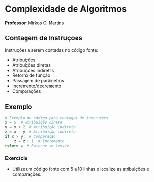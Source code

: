 # Complexidade de Algoritmos

**Professor:** Mirkos O. Martins

## Contagem de Instruções

Instruções a serem contadas no código fonte:

- Atribuições
- Atribuições diretas
- Atribuições indiretas
- Retorno de função
- Passagem de parâmetros
- Incremento/decremento
- Comparações

## Exemplo

```python
# Exemplo de código para contagem de instruções
x = 5  # Atribuição direta
y = x + 2  # Atribuição indireta
z = x - y  # Atribuição indireta
if x > y:  # Comparação
    z = z + 1  # Incremento
return z  # Retorno de função
```

### Exercício
- Utilize um código fonte com 5 a 10 linhas e localize as atribuições e comparações.
 